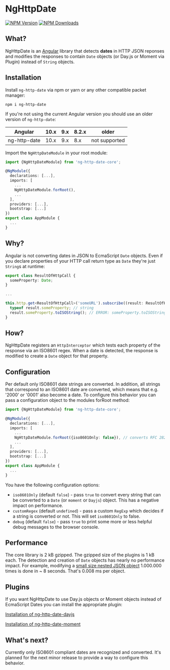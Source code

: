 # NgHttpDate

  [![NPM Version][npm-image]][npm-url]
  [![NPM Downloads][downloads-image]][downloads-url]
  
[npm-image]: https://img.shields.io/npm/v/ng-http-date-core.svg
[npm-url]: https://npmjs.org/package/ng-http-date-core
[downloads-image]: https://img.shields.io/npm/dm/ng-http-date-core.svg
[downloads-url]: https://npmjs.org/package/ng-http-date-core  

## What?

NgHttpDate is an [Angular](https://github.com/angular/angular) library that detects **dates** in HTTP JSON reponses and modifies the responses to contain `Date` objects (or Day.js or Moment via Plugin) instead of `String` objects.

## Installation

Install `ng-http-date` via npm or yarn or any other compatible packet manager:

```shell script
npm i ng-http-date
```

If you're not using the current Angular version you should use an older version of `ng-http-date`:

| Angular      |  10.x  | 9.x | 8.2.x | older         |
|--------------|--------|-----|-------|---------------|
| ng-http-date |  10.x  | 9.x | 8.x   | not supported |


Import the `NgHttpDateModule` in your root module:

```typescript
import {NgHttpDateModule} from 'ng-http-date-core';

@NgModule({
  declarations: [...],
  imports: [
    ...
    NgHttpDateModule.forRoot(),
    ...
  ],
  providers: [...],
  bootstrap: [...]
})
export class AppModule {
  ...
}
```

## Why?

Angular is not converting dates in JSON to EcmaScript `Date` objects. Even if you declare properties of your HTTP call return type as `Date` they're just `String`s at runtime:

```typescript
export class ResultOfHttpCall {
  someProperty: Date;
}

...

this.http.get<ResultOfHttpCall>('someURL').subscribe((result: ResultOfHttpCall) => {
  typeof result.someProperty; // string
  result.someProperty.toISOString(); // ERROR: someProperty.toISOString is not a function
}
```

## How?

NgHttpDate registers an `HttpInterceptor` which tests each property of the response via an ISO8601 regex. 
When a date is detected, the response is modified to create a `Date` object for that property.

## Configuration

Per default only ISO8601 date strings are converted. 
In addition, all strings that correspond to an ISO8601 date are converted, which means that e.g. '2000' or '0001' also become a date.
To configure this behavior you can pass a configuration object to the modules forRoot method:

```typescript
import {NgHttpDateModule} from 'ng-http-date-core';

@NgModule({
  declarations: [...],
  imports: [
    ...
    NgHttpDateModule.forRoot({iso8601Only: false}), // converts RFC 2822 timestamps
    ...
  ],
  providers: [...],
  bootstrap: [...]
})
export class AppModule {
  ...
}
```

You have the following configuration options:
- `iso8601Only` (default `false`) - pass `true` to convert every string that can be converted to a `Date` (or `moment` or `Dayjs`) object. This has a negative impact on performance.
- `customRegex` (default `undefined`) - pass a custom `RegExp` which decides if a string is converted or not. This will set `iso8601Only` to false.
- `debug` (default `false`) - pass `true` to print some more or less helpful debug messages to the browser console.

## Performance

The core library is 2 kB gzipped. The gzipped size of the plugins is 1 kB each. 
The detection and creation of `Date` objects has nearly no performance impact. For example, modifying a [small size nested JSON object](https://github.com/vkennke/ng-http-date/blob/master/projects/ng-http-date-core/src/lib/ng-http-date.interceptor.spec.ts#L82-L104) 1.000.000 times is done in ~ 8 seconds.
That's 0.008 ms per object.

## Plugins

If you want NgHttpDate to use Day.js objects or Moment objects instead of EcmaScript Dates you can install the appropriate plugin:

[Installation of ng-http-date-dayjs](https://github.com/vkennke/ng-http-date/tree/master/projects/ng-http-date-dayjs)

[Installation of ng-http-date-moment](https://github.com/vkennke/ng-http-date/tree/master/projects/ng-http-date-moment)

## What's next?

Currently only ISO8601 compliant dates are recognized and converted. It's planned for the next minor release to provide a way to configure this behavior. 
